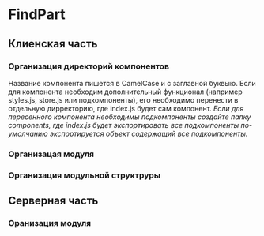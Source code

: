 # FindPart

## Клиенская часть
### Организация директорий компонентов
  Название компонента пишется в CamelCase и с заглавной буквыю.
  Если для компонента необходим дополнительный функционал
    (например styles.js, store.js или подкомпоненты),
    его необходимо перенести в отдельную дирректорию,
    где index.js будет сам компонент.
    *Если для пересенного компонента необходимы подкомпоненты*
    *создайте папку components, где index.js будет экспортировать все подкомпоненты*
    *по-умолчанию экспортируется объект содержащий все подкомпоненты.*

### Организацая модуля

### Организация модульной структруры

## Серверная часть
### Оранизация модуля
